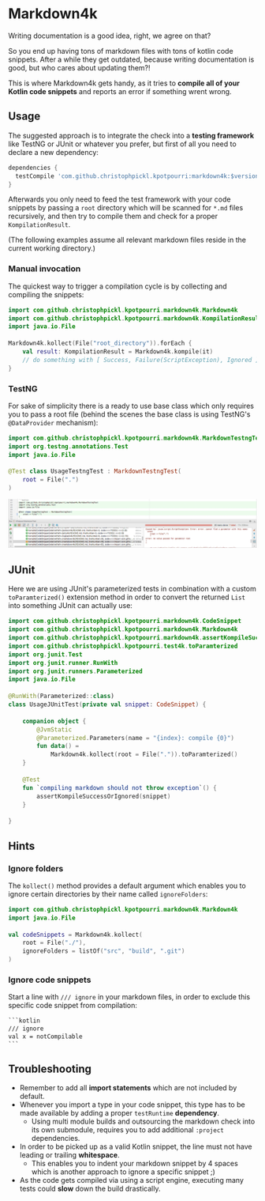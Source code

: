 # Markdown4k

Writing documentation is a good idea, right, we agree on that?

So you end up having tons of markdown files with tons of kotlin code snippets.
After a while they get outdated, because writing documentation is good, but who cares about updating them?!

This is where Markdown4k gets handy, as it tries to **compile all of your Kotlin code snippets** and reports an error if something wrent wrong.

## Usage

The suggested approach is to integrate the check into a **testing framework** like TestNG or JUnit or whatever you prefer,
but first of all you need to declare a new dependency:

```groovy
dependencies {
  testCompile 'com.github.christophpickl.kpotpourri:markdown4k:$versionKPotpourri'
}
```

Afterwards you only need to feed the test framework with your code snippets by passing a `root` directory which will be scanned for `*.md` files recursively,
and then try to compile them and check for a proper `KompilationResult`.

(The following examples assume all relevant markdown files reside in the current working directory.)

### Manual invocation

The quickest way to trigger a compilation cycle is by collecting and compiling the snippets:

```kotlin
import com.github.christophpickl.kpotpourri.markdown4k.Markdown4k
import com.github.christophpickl.kpotpourri.markdown4k.KompilationResult
import java.io.File

Markdown4k.kollect(File("root_directory")).forEach { 
    val result: KompilationResult = Markdown4k.kompile(it)
    // do something with [ Success, Failure(ScriptException), Ignored ]
}
```

### TestNG

For sake of simplicity there is a ready to use base class which only requires you to pass
a root file (behind the scenes the base class is using TestNG's `@DataProvider` mechanism):

```kotlin
import com.github.christophpickl.kpotpourri.markdown4k.MarkdownTestngTest
import org.testng.annotations.Test
import java.io.File

@Test class UsageTestngTest : MarkdownTestngTest(
    root = File(".")
)
```

![IntelliJ Screenshot using TestNG](https://github.com/christophpickl/kpotpourri/raw/master/doc/images/markdown4k-screenshot_intellij_run.gif)

## JUnit

Here we are using JUnit's parameterized tests in combination with a custom `toParamterized()` 
extension method in order to convert the returned `List` into something JUnit can actually use:

```kotlin
import com.github.christophpickl.kpotpourri.markdown4k.CodeSnippet
import com.github.christophpickl.kpotpourri.markdown4k.Markdown4k
import com.github.christophpickl.kpotpourri.markdown4k.assertKompileSuccessOrIgnored
import com.github.christophpickl.kpotpourri.test4k.toParamterized
import org.junit.Test
import org.junit.runner.RunWith
import org.junit.runners.Parameterized
import java.io.File

@RunWith(Parameterized::class)
class UsageJUnitTest(private val snippet: CodeSnippet) {

    companion object {
        @JvmStatic
        @Parameterized.Parameters(name = "{index}: compile {0}")
        fun data() =
            Markdown4k.kollect(root = File(".")).toParamterized()
    }

    @Test
    fun `compiling markdown should not throw exception`() {
        assertKompileSuccessOrIgnored(snippet)
    }

}
```

## Hints

### Ignore folders

The `kollect()` method provides a default argument which enables you to ignore certain directories by their name called `ignoreFolders`:

```kotlin
import com.github.christophpickl.kpotpourri.markdown4k.Markdown4k
import java.io.File

val codeSnippets = Markdown4k.kollect(
    root = File("./"),
    ignoreFolders = listOf("src", "build", ".git")
)
```
    
### Ignore code snippets

Start a line with `/// ignore` in your markdown files, in order to exclude this specific code snippet from compilation:

    ```kotlin
    /// ignore
    val x = notCompilable
    ```

## Troubleshooting

* Remember to add all **import statements** which are not included by default.
* Whenever you import a type in your code snippet, this type has to be made available by adding a proper `testRuntime` **dependency**.
    * Using multi module builds and outsourcing the markdown check into its own submodule, requires you to add additional `:project` dependencies.
* In order to be picked up as a valid Kotlin snippet, the line must not have leading or trailing **whitespace**.
    * This enables you to indent your markdown snippet by 4 spaces which is another approach to ignore a specific snippet ;)
* As the code gets compiled via using a script engine, executing many tests could **slow**  down the build drastically.
